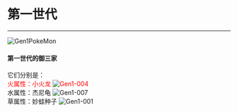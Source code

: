 # 第一世代

---

![Gen1PokeMon](/images/PokeMons/InitialPokeMon/gen1.jpg)

<h4>第一世代的御三家</h4>

它们分别是：\
<font color="red">火属性：小火龙
![Gen1-004](/images/PokeMons/Gen1/004.gif "小火龙")</font>\
水属性：杰尼龟
![Gen1-007](/images/PokeMons/Gen1/007.gif "杰尼龟")\
草属性：妙蛙种子
![Gen1-001](/images/PokeMons/Gen1/001.gif "妙蛙种子")
